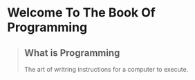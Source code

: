 # Welcome To The Book Of Programming

> ## **What is Programming** 
>
> The art of writring instructions for a computer to execute.


